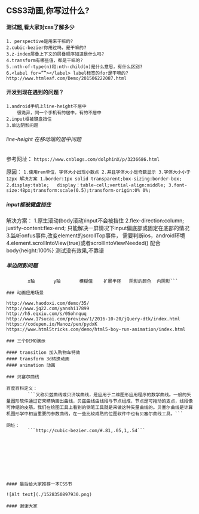 
## CSS3动画,你写过什么?

#### 测试题,看大家对css了解多少

	1. perspective是用来干嘛的?
	2.cubic-bezier你用过吗，是干嘛的?
	3.z-index层叠上下文的层叠顺序知道是什么吗?
	4.transform有哪些值，都是干嘛的?
	5.:nth-of-type(n)和:nth-child(n)是什么意思，有什么区别?
	6.<label for=””></label> label标签的for是干嘛的?
	http://www.htmleaf.com/Demo/201506222087.html
	
#### 开发到现在遇到的问题？
	1.android手机上line-height不居中
		很诡异，同一个手机有的居中，有的不居中
	2.input框被键盘挡住
	3.单边阴影问题
	
###### line-height 在移动端的居中问题

参考网址：
	```https://www.cnblogs.com/dolphinX/p/3236686.html```
	
原因：
	```
	1.使用rem单位，字体大小出现小数点
	2.并且字体大小是奇数显示
	3.字体大小小于12px
	解决方案
	1.border:1px solid transparent;box-sizing:border-box;
	2.display:table;   display：table-cell;vertial-align:middle;
	3.font-size:48px;transform:scale(0.5);transform-origin:0% 0%;
	```
##### input框被键盘挡住

解决方案：
	1.原生滚动(body滚动)input不会被挡住
	2.flex-direction:column; justify-content:flex-end;
		只能解决一屏情况下input偏底部或固定在底部的情况
	3.监听onfus事件,改变element的scrollTop事件，
      需要判断ios，android环境
	4.element.scrollIntoView(true)或者scrollIntoViewNeeded()
     配合body{height:100%}   测试没有效果,不靠谱

##### 单边阴影问题

```box-shadow:	10px    10px    10px          10px            #ff0000          inset
		x轴       y轴       模糊值    扩展半径   阴影的颜色  内阴影```

### 动画应用场景

http://www.haodoxi.com/demo/35/
http://www.jq22.com/yanshi17899
http://h5.eqxiu.com/s/0Sohnquq
http://www.17sucai.com/preview/1/2016-10-20/jQuery-dtk/index.html
https://codepen.io/Manoz/pen/pydxK
https://www.html5tricks.com/demo/html5-boy-run-animation/index.html

### 三个DEMO演示

#### transition 加入购物车特效
#### transform 3d转换动画
#### animation 动画

### 贝塞尔曲线

百度百科定义：
		```又称贝兹曲线或贝济埃曲线，是应用于二维图形应用程序的数学曲线。一般的矢量图形软件通过它来精确画出曲线，贝兹曲线由线段与节点组成，节点是可拖动的支点，线段像可伸缩的皮筋，我们在绘图工具上看到的钢笔工具就是来做这种矢量曲线的。贝塞尔曲线是计算机图形学中相当重要的参数曲线，在一些比较成熟的位图软件中也有贝塞尔曲线工具。```
		
网址：
		```http://cubic-bezier.com/#.81,.05,1,.54```
		








#### 最后给大家推荐一本CSS书

![Alt text](./1528350897930.png)

#### 谢谢大家
